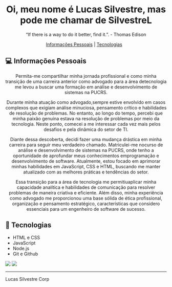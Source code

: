 <h1 align="center"> Oi, meu nome é Lucas Silvestre, mas pode me chamar de SilvestreL  </h1>

<p align="center">
“If there is a way to do it better, find it.”. - Thomas Edison <br/>



</p>

<p align="center">
  <a href="#-Informações Pessoais">Informações Pessoais</a>&nbsp;| 
  <a href="#-tecnologias">Tecnologias</a>&nbsp;&nbsp;&nbsp;
</p>

## 💻 Informações Pessoais
<p align="center">
 Permita-me compartilhar minha jornada profissional e como minha transição de uma carreira anterior como advogado para a área detecnologia me levou a buscar uma formação em análise e desenvolvimento de sistemas na PUCRS.

<p align="center">
 Durante minha atuação como advogado,sempre estive envolvido em casos  complexos que exigiam análise minuciosa, pensamento crítico e habilidades de resolução de problemas. No entanto, ao longo do tempo, percebi que minha paixão genuína estava na resolução de problemas por meio da tecnologia. Neste ponto, comecei a me interessar cada vez mais pelos desafios e pela dinâmica do setor de TI.
</p>

<p align="center">
Diante dessa descoberta, decidi fazer uma mudança drástica em minha carreira para seguir meu verdadeiro chamado. Matriculei-me nocurso de análise e desenvolvimento de sistemas na PUCRS, onde tenho a oportunidade de aprofundar meus conhecimentos emprogramação e desenvolvimento de software. Atualmente, estou focado em aprimorar minhas habilidades em JavaScript, CSS e HTML, buscando me manter atualizado com as melhores práticas e tendências do setor.
</p>
<p align="center">
 Essa transição para a área de tecnologia me permitiuaplicar minha capacidade analítica e habilidades de comunicação para resolver problemas de maneira criativa e eficiente. Além disso, minha experiência como advogado me proporcionou uma base sólida de ética profissional, organização e pensamento estratégico, características que considero essenciais para um engenheiro de software de sucesso.
</p>

## 🚀 Tecnologias

- HTML e CSS
- JavaScript
- Node.js
- Git e Github


[<img src="https://camo.githubusercontent.com/c00f87aeebbec37f3ee0857cc4c20b21fefde8a96caf4744383ebfe44a47fe3f/68747470733a2f2f696d672e736869656c64732e696f2f62616467652f2d4c696e6b6564496e2d2532333030373742353f7374796c653d666f722d7468652d6261646765266c6f676f3d6c696e6b6564696e266c6f676f436f6c6f723d7768697465" data-canonical-src="https://img.shields.io/badge/-LinkedIn-%230077B5?style=for-the-badge&amp;
logo=linkedin&amp;logoColor=white" style="max-width: 100%;">](https://www.linkedin.com/in/lucassilvestree) [<img src="https://camo.githubusercontent.com/acaa286597b43c96dc02b69b90de15a65c52063e31835b763a061cc815f64bac/68747470733a2f2f696d672e736869656c64732e696f2f62616467652f2d496e7374616772616d2d2532334534343035463f7374796c653d666f722d7468652d6261646765266c6f676f3d696e7374616772616d266c6f676f436f6c6f723d7768697465" data-canonical-src="https://img.shields.io/badge/-Instagram-%23E4405F?style=for-the-badge&amp;logo=instagram&amp;logoColor=white" style="max-width: 100%;">](https://instagram.com/lucassilvestree) 

---

Lucas Silvestre Corp
